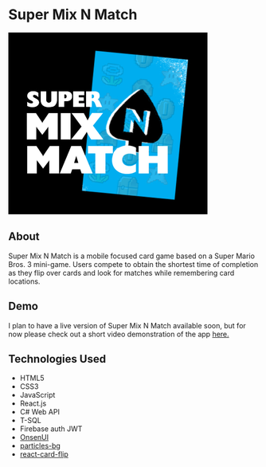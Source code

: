 # Super Mix N Match
![logo](https://raw.githubusercontent.com/ivannio/N-Spades-Race/master/nspadesrace.ui/src/assets/images/mixnmatchlogoblue.jpg)

## About
Super Mix N Match is a mobile focused card game based on a Super Mario Bros. 3 mini-game. Users compete to obtain the shortest time of completion as they flip over cards and look for matches while remembering card locations.

## Demo
I plan to have a live version of Super Mix N Match available soon, but for now please check out a short video demonstration of the app [here.](https://vimeo.com/446657208)

## Technologies Used

* HTML5
* CSS3
* JavaScript
* React.js
* C# Web API
* T-SQL
* Firebase auth JWT
* [OnsenUI](https://onsen.io/)
* [particles-bg](https://www.npmjs.com/package/particles-bg)
* [react-card-flip](https://www.npmjs.com/package/react-card-flip)
